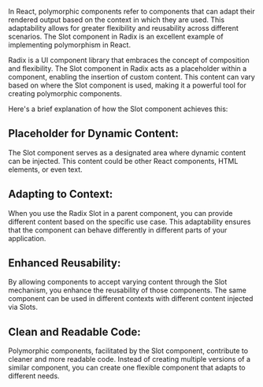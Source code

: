 In React, polymorphic components refer to components that can adapt their rendered output based on the context in which they are used. This adaptability allows for greater flexibility and reusability across different scenarios. The Slot component in Radix is an excellent example of implementing polymorphism in React.

Radix is a UI component library that embraces the concept of composition and flexibility. The Slot component in Radix acts as a placeholder within a component, enabling the insertion of custom content. This content can vary based on where the Slot component is used, making it a powerful tool for creating polymorphic components.

Here's a brief explanation of how the Slot component achieves this:

## Placeholder for Dynamic Content:

The Slot component serves as a designated area where dynamic content can be injected. This content could be other React components, HTML elements, or even text.

## Adapting to Context:

When you use the Radix Slot in a parent component, you can provide different content based on the specific use case. This adaptability ensures that the component can behave differently in different parts of your application.

## Enhanced Reusability:

By allowing components to accept varying content through the Slot mechanism, you enhance the reusability of those components. The same component can be used in different contexts with different content injected via Slots.

## Clean and Readable Code:

Polymorphic components, facilitated by the Slot component, contribute to cleaner and more readable code. Instead of creating multiple versions of a similar component, you can create one flexible component that adapts to different needs.

